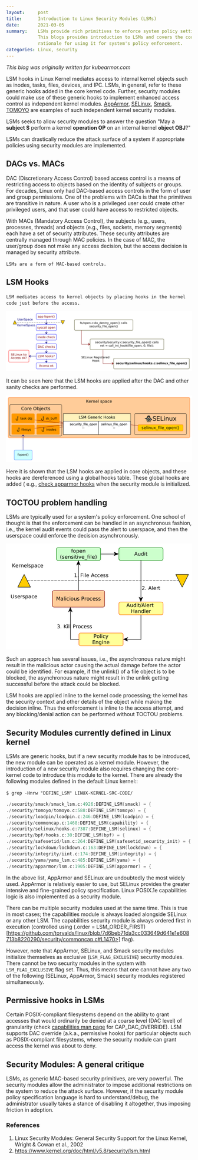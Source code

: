 ```yaml
---
layout:     post
title:      Introduction to Linux Security Modules (LSMs)
date:       2021-03-05
summary:    LSMs provide rich primitives to enforce system policy settings.
            This blogs provides introduction to LSMs and covers the core
            rationale for using it for system's policy enforcement.
categories: Linux, security
---
```


_This blog was originally written for kubearmor.com_

LSM hooks in Linux Kernel mediates access to internal kernel objects such as
inodes, tasks, files, devices, and IPC. LSMs, in general, refer to these generic
hooks added in the core kernel code. Further, security modules could make use
of these generic hooks to implement enhanced access control as independent
kernel modules. [AppArmor][AA], [SELinux][SEL], [Smack][SMACK], [TOMOYO][TOM]
are examples of such independent kernel security modules.

LSMs seeks to allow security modules to answer the question "May a **subject S**
perform a kernel **operation OP** on an internal kernel **object OBJ**?"

LSMs can drastically reduce the attack surface of a system if appropriate
policies using security modules are implemented.

## DACs vs. MACs

DAC (Discretionary Access Control) based access control is a means of
restricting access to objects based on the identity of subjects or groups. For
decades, Linux only had DAC-based access controls in the form of user and group
permissions. One of the problems with DACs is that the primitives are
transitive in nature. A user who is a privileged user could create other
privileged users, and that user could have access to restricted objects.

With MACs (Mandatory Access Control), the subjects (e.g., users, processes,
threads) and objects (e.g., files, sockets, memory segments) each have a set of
security attributes. These security attributes are centrally managed through
MAC policies. In the case of MAC, the user/group does not make any access decision,
but the access decision is managed by security attribute.

`LSMs are a form of MAC-based controls.`

## LSM Hooks

`LSM mediates access to kernel objects by placing hooks in the kernel code just
before the access.`

![Alt Test](/images/lsms/lsmhook.png)

It can be seen here that the LSM hooks are applied after the DAC and other sanity checks are performed.

![Alt Test](/images/lsms/LSM-SElinux.png)

Here it is shown that the LSM hooks are applied in core objects, and these hooks
are dereferenced using a global hooks table. These global hooks are added (
e.g., [check apparmor
hooks](https://github.com/torvalds/linux/blob/7d6beb71da3cc033649d641e1e608713b8220290/security/apparmor/lsm.c#L1181)
when the security module is initialized.

## TOCTOU problem handling

LSMs are typically used for a system's policy enforcement. One school of thought
is that the enforcement can be handled in an asynchronous fashion, i.e., the kernel
audit events could pass the alert to userspace, and then the userspace could
enforce the decision asynchronously.

![Alt Test](/images/lsms/asyncproblem.png)

Such an approach has several issues, i.e., the asynchronous nature might result
in the malicious actor causing the actual damage before the actor could be
identified. For example, if the unlink() of a file object is to be blocked, the
asynchronous nature might result in the unlink getting successful before the attack
could be blocked.

LSM hooks are applied inline to the kernel code processing; the kernel has
the security context and other details of the object while making the decision
inline. Thus the enforcement is inline to the access attempt, and any
blocking/denial action can be performed without TOCTOU problems.

## Security Modules currently defined in Linux kernel

LSMs are generic hooks, but if a new security module has to be introduced, the
new module can be operated as a kernel module. However, the introduction of a
new security module also requires changing the core-kernel code to introduce
this module to the kernel. There are already the following modules defined in
the default Linux kernel::

`$ grep -Hnrw "DEFINE_LSM" LINUX-KERNEL-SRC-CODE/`

```c
./security/smack/smack_lsm.c:4926:DEFINE_LSM(smack) = {
./security/tomoyo/tomoyo.c:588:DEFINE_LSM(tomoyo) = {
./security/loadpin/loadpin.c:246:DEFINE_LSM(loadpin) = {
./security/commoncap.c:1468:DEFINE_LSM(capability) = {
./security/selinux/hooks.c:7387:DEFINE_LSM(selinux) = {
./security/bpf/hooks.c:30:DEFINE_LSM(bpf) = {
./security/safesetid/lsm.c:264:DEFINE_LSM(safesetid_security_init) = {
./security/lockdown/lockdown.c:163:DEFINE_LSM(lockdown) = {
./security/integrity/iint.c:174:DEFINE_LSM(integrity) = {
./security/yama/yama_lsm.c:485:DEFINE_LSM(yama) = {
./security/apparmor/lsm.c:1905:DEFINE_LSM(apparmor) = {
```

In the above list, AppArmor and SELinux are undoubtedly the most widely used.
AppArmor is relatively easier to use, but SELinux provides the greater intensive
and fine-grained policy specification.
Linux POSIX.1e capabilities logic is also implemented as a security module.

There can be multiple security modules used at the same time. This is true in
most cases; the capabilities module is always loaded alongside SELinux or
any other LSM. The capabilities security module is always ordered first in
execution (controlled using (.order = LSM_ORDER_FIRST)
[https://github.com/torvalds/linux/blob/7d6beb71da3cc033649d641e1e608713b8220290/security/commoncap.c#L1470>]
flag).

However, note that AppArmor, SELinux, and Smack security modules initialize
themselves as exclusive (`LSM_FLAG_EXCLUSIVE`) security modules. There cannot
be two security modules in the system with `LSM_FLAG_EXCLUSIVE` flag set. Thus,
this means that one cannot have any two of the following (SELinux, AppArmor,
Smack) security modules registered simultaneously.

## Permissive hooks in LSMs

Certain POSIX-compliant filesystems depend on the ability to grant accesses that
would ordinarily be denied at a coarse level (DAC level) of granularity (check
[capabilities man page](https://man7.org/linux/man-pages/man7/capabilities.7.html) for
CAP_DAC_OVERRIDE). LSM supports DAC override (a.k.a., permissive hooks) for particular
objects such as POSIX-compliant filesystems, where the security module can
grant access the kernel was about to deny.

## Security Modules: A general critique

LSMs, as generic MAC-based security primitives, are very powerful. The security
modules allow the administrator to impose additional restrictions on the
system to reduce the attack surface. However, if the security module policy
specification language is hard to understand/debug, the administrator usually takes
a stance of disabling it altogether, thus imposing friction in adoption.

### References
1. Linux Security Modules: General Security Support for the Linux Kernel, Wright & Cowan et al., 2002
2. https://www.kernel.org/doc/html/v5.8/security/lsm.html

[AA]: https://en.wikipedia.org/wiki/AppArmor
[SEL]: https://en.wikipedia.org/wiki/SELinux
[TOM]: https://en.wikipedia.org/wiki/TOMOYO_Linux
[SMACK]: https://en.wikipedia.org/wiki/Smack_(Linux_security_module)
